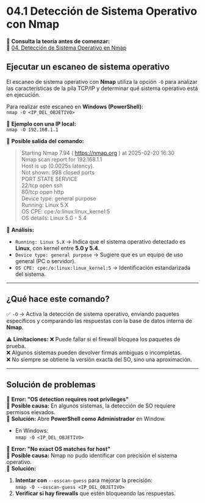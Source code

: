 # 04.1 Detección de Sistema Operativo con Nmap

📖 **Consulta la teoría antes de comenzar:**  
🔗 [04. Detección de Sistema Operativo en Nmap](https://www.notion.so/04-Detecci-n-de-Sistema-Operativo-en-Nmap-1a582d5d54238084aa05c9c3c30f2bb9)


## Ejecutar un escaneo de sistema operativo

El escaneo de sistema operativo con **Nmap** utiliza la opción `-O` para analizar las características de la pila TCP/IP y determinar qué sistema operativo está en ejecución.

Para realizar este escaneo en **Windows (PowerShell)**:  
`nmap -O <IP_DEL_OBJETIVO>`

📌 **Ejemplo con una IP local:**  
`nmap -O 192.168.1.1`

📌 **Posible salida del comando:**
> Starting Nmap 7.94 ( https://nmap.org ) at 2025-02-20 16:30  
> Nmap scan report for 192.168.1.1  
> Host is up (0.0025s latency).  
> Not shown: 998 closed ports  
> PORT    STATE SERVICE  
> 22/tcp  open  ssh  
> 80/tcp  open  http  
> Device type: general purpose  
> Running: Linux 5.X  
> OS CPE: cpe:/o:linux:linux_kernel:5  
> OS details: Linux 5.0 - 5.4  

📍 **Análisis:**
- `Running: Linux 5.X` → Indica que el sistema operativo detectado es **Linux**, con kernel entre **5.0 y 5.4**.  
- `Device type: general purpose` → Sugiere que es un equipo de uso general (PC o servidor).  
- `OS CPE: cpe:/o:linux:linux_kernel:5` → Identificación estandarizada del sistema.

---

## ¿Qué hace este comando?

✅ `-O` → Activa la detección de sistema operativo, enviando paquetes específicos y comparando las respuestas con la base de datos interna de **Nmap**.

⚠️ **Limitaciones:**
❌ Puede fallar si el firewall bloquea los paquetes de prueba.  
❌ Algunos sistemas pueden devolver firmas ambiguas o incompletas.  
❌ No siempre se obtiene la versión exacta del SO, sino una aproximación.

---

## Solución de problemas

🔹 **Error: "OS detection requires root privileges"**  
📌 **Posible causa:** En algunos sistemas, la detección de SO requiere permisos elevados.  
📌 **Solución:** Abre **PowerShell como Administrador** en Window.  
- En Windows:  
  `nmap -O <IP_DEL_OBJETIVO>`  

🔹 **Error: "No exact OS matches for host"**  
📌 **Posible causa:** Nmap no pudo identificar con precisión el sistema operativo.  
📌 **Solución:**  
1. **Intentar con** `--osscan-guess` para mejorar la precisión:  
   `nmap -O --osscan-guess <IP_DEL_OBJETIVO>`  
2. **Verificar si hay firewalls** que estén bloqueando las respuestas.

